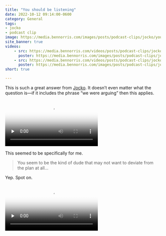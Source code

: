 ```yaml
---
title: "You should be listening"
date: 2022-10-12 09:14:00-0600
category: General
tags:
- jocko
- podcast clip
image: https://media.bennorris.com/images/posts/podcast-clips/jocko/you-should-be-listening.jpeg
site_banner: true
videos: 
    - src: https://media.bennorris.com/videos/posts/podcast-clips/jocko/you-should-be-listening.mov
      poster: https://media.bennorris.com/images/posts/podcast-clips/jocko/you-should-be-listening.jpeg
    - src: https://media.bennorris.com/videos/posts/podcast-clips/jocko/some-freedom.mov
      poster: https://media.bennorris.com/images/posts/podcast-clips/jocko/some-freedom.jpeg
short: true

---
```


This is such a great answer from [Jocko](https://bennorris.com/tags/jocko/). It doesn’t even matter what the question is—if it includes the phrase “we were arguing” then this applies.

<div class="embed-responsive embed-responsive-16by9">
    <video class="embed-responsive-item" controls="controls" playsinline="playsinline" src="https://media.bennorris.com/videos/posts/podcast-clips/jocko/you-should-be-listening.mov" poster="https://media.bennorris.com/images/posts/podcast-clips/jocko/you-should-be-listening.jpeg" style="background-image:url(https://media.bennorris.com/images/posts/podcast-clips/jocko/you-should-be-listening.jpeg);background-size:contain;background-repeat:no-repeat;" preload="none"></video>
</div>

This seemed to be specifically for me.

> You seem to be the kind of dude that may not want to deviate from the plan at all…

Yep. Spot on.

<div class="embed-responsive embed-responsive-16by9">
    <video class="embed-responsive-item" controls="controls" playsinline="playsinline" src="https://media.bennorris.com/videos/posts/podcast-clips/jocko/some-freedom.mov" poster="https://media.bennorris.com/images/posts/podcast-clips/jocko/some-freedom.jpeg" style="background-image:url(https://media.bennorris.com/images/posts/podcast-clips/jocko/some-freedom.jpeg);background-size:contain;background-repeat:no-repeat;" preload="none"></video>
</div>